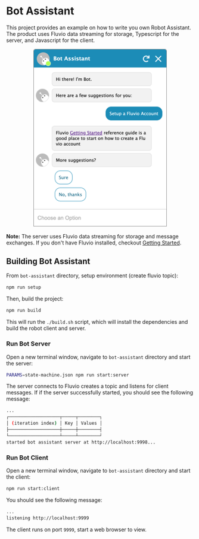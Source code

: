 # Bot Assistant

This project provides an example on how to write you own Robot Assistant. The product uses Fluvio data streaming for storage, Typescript for the server, and Javascript for the client.

<p align="center"><img src="./bot-client/img/bot-assistant.png" alt="Bot Assistant" width="360"/></p>

**Note:**
The server uses Fluvio data streaming for storage and message exchanges. If you don't have Fluvio installed, checkout [Getting Started](https://fluvio.io/docs/getting-started).

## Building Bot Assistant

From `bot-assistant` directory, setup environment (create fluvio topic):

```bash
npm run setup
```

Then, build the project:

```bash
npm run build
```

This will run the `./build.sh` script, which will install the dependencies and build the robot client and server.

### Run Bot Server

Open a new terminal window, navigate to `bot-assistant` directory and start the server:

```bash
PARAMS=state-machine.json npm run start:server
```
The server connects to Fluvio creates a topic and listens for client messages. If if the server successfully started, you should see the following message:

```bash
...
┌───────────────────┬─────┬────────┐
│ (iteration index) │ Key │ Values │
├───────────────────┼─────┼────────┤
└───────────────────┴─────┴────────┘
started bot assistant server at http://localhost:9998...
```

### Run Bot Client

Open a new terminal window, navigate to `bot-assistant` directory and start the client:

```bash
npm run start:client
```

You should see the following message:

```bash
...
listening http://localhost:9999
```

The client runs on port `9999`, start a web browser to view.

